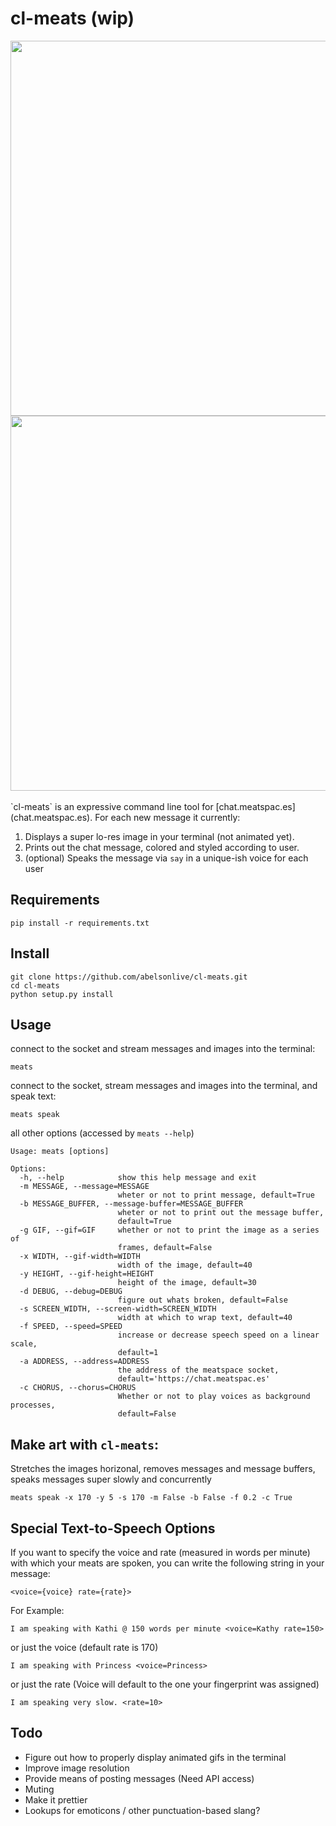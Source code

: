 cl-meats (wip)
=======
<img src="https://dl.dropboxusercontent.com/u/6535582/meats2.png" width="600px">
<img src="https://dl.dropboxusercontent.com/u/6535582/meats3.png" width="600px">
<br></br>
`cl-meats` is an expressive command line tool for [chat.meatspac.es](chat.meatspac.es). For each new message it currently:

1. Displays a super lo-res image in your terminal (not animated yet).
2. Prints out the chat message, colored and styled according to user.
3. (optional) Speaks the message via `say` in a unique-ish voice for each user

## Requirements
```
pip install -r requirements.txt
```

## Install
```
git clone https://github.com/abelsonlive/cl-meats.git
cd cl-meats
python setup.py install
```

## Usage
connect to the socket and stream messages and images into the terminal:
```
meats
```
connect to the socket, stream messages and images into the terminal, and speak text:
```
meats speak
```
all other options (accessed by `meats --help`)
```
Usage: meats [options]

Options:
  -h, --help            show this help message and exit
  -m MESSAGE, --message=MESSAGE
                        wheter or not to print message, default=True
  -b MESSAGE_BUFFER, --message-buffer=MESSAGE_BUFFER
                        wheter or not to print out the message buffer,
                        default=True
  -g GIF, --gif=GIF     whether or not to print the image as a series of
                        frames, default=False
  -x WIDTH, --gif-width=WIDTH
                        width of the image, default=40
  -y HEIGHT, --gif-height=HEIGHT
                        height of the image, default=30
  -d DEBUG, --debug=DEBUG
                        figure out whats broken, default=False
  -s SCREEN_WIDTH, --screen-width=SCREEN_WIDTH
                        width at which to wrap text, default=40
  -f SPEED, --speed=SPEED
                        increase or decrease speech speed on a linear scale,
                        default=1
  -a ADDRESS, --address=ADDRESS
                        the address of the meatspace socket,
                        default='https://chat.meatspac.es'
  -c CHORUS, --chorus=CHORUS
                        Whether or not to play voices as background processes,
                        default=False
```

## Make art with `cl-meats`:
Stretches the images horizonal, removes messages and message buffers, speaks messages super slowly and concurrently

```
meats speak -x 170 -y 5 -s 170 -m False -b False -f 0.2 -c True
```

## Special Text-to-Speech Options
If you want to specify the voice and rate (measured in words per minute) with which your meats are spoken, you can write the following string in your message:

```
<voice={voice} rate={rate}>
```
For Example:
```
I am speaking with Kathi @ 150 words per minute <voice=Kathy rate=150>
```
or just the voice (default rate is 170)
```
I am speaking with Princess <voice=Princess>
```
or just the rate (Voice will default to the one your fingerprint was assigned)
```
I am speaking very slow. <rate=10>
```

## Todo

* Figure out how to properly display animated gifs in the terminal
* Improve image resolution
* Provide means of posting messages (Need API access)
* Muting
* Make it prettier
* Lookups for emoticons / other punctuation-based slang?

